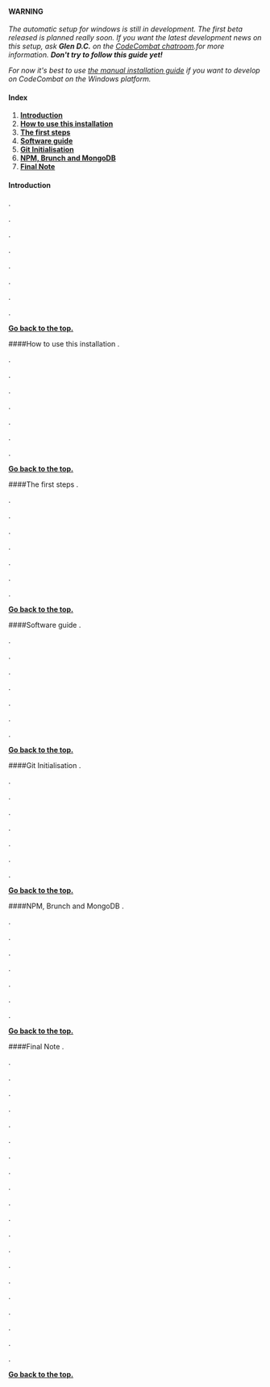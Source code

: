 #### WARNING
_The automatic setup for windows is still in development. The first beta released is planned really soon. If you want the latest development news on this setup, ask **Glen D.C.** on the [CodeCombat chatroom](http://www.hipchat.com/g3plnOKqa).for more information. **Don't try to follow this guide yet!**_

_For now it's best to use [the manual installation guide](https://github.com/codecombat/codecombat/wiki/Windows-Development-Environment-Setup-Guide) if you want to develop on CodeCombat on the Windows platform._

#### Index
1. **[Introduction](#introduction)**
2. **[How to use this installation](#how-to-use-this-installation)**
3. **[The first steps](#the-first-steps)**
4. **[Software guide](#software-guide)**
5. **[Git Initialisation](#git-initialisation)**
6. **[NPM, Brunch and MongoDB](#npm-brunch-and-mongodb)**
7. **[Final Note](#final-note)**

#### Introduction
<insert awesome text here>
.

.

.

.

.

.

.

.

**[Go back to the top.](#index)**

####How to use this installation
<insert awesome text here>
.

.

.

.

.

.

.

.

**[Go back to the top.](#index)**

####The first steps
<insert awesome text here>
.

.

.

.

.

.

.

.

**[Go back to the top.](#index)**

####Software guide
<insert awesome text here>
.

.

.

.

.

.

.

.

**[Go back to the top.](#index)**

####Git Initialisation
<insert awesome text here>
.

.

.

.

.

.

.

.

**[Go back to the top.](#index)**

####NPM, Brunch and MongoDB
<insert awesome text here>
.

.

.

.

.

.

.

.

**[Go back to the top.](#index)**

####Final Note
<insert awesome text here>
.

.

.

.

.

.

.

.

.

.

.

.

.

.

.

.

.

.

.

.

.

**[Go back to the top.](#index)**